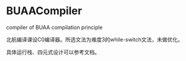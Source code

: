 # BUAACompiler
compiler of BUAA compilation principle

北航编译课设C0编译器。所选文法为难度3的while-switch文法，未做优化。

具体运行栈、四元式设计可以参考文档。
